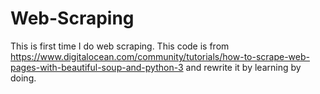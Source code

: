 # Web-Scraping

This is first time I do web scraping. This code is from https://www.digitalocean.com/community/tutorials/how-to-scrape-web-pages-with-beautiful-soup-and-python-3 and rewrite it by learning by doing.

